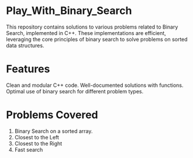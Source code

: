 # Play_With_Binary_Search

This repository contains solutions to various problems related to Binary Search, implemented in C++. These implementations are efficient, leveraging the core principles of binary search to solve problems on sorted data structures.

# Features 
  Clean and modular C++ code.
  Well-documented solutions with functions.
  Optimal use of binary search for different problem types.
  
# Problems Covered
  1. Binary Search on a sorted array.
  2. Closest to the Left 
  3. Closest to the Right 
  4. Fast search 
